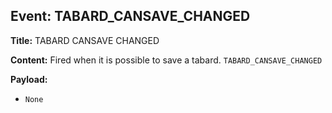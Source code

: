 ## Event: TABARD_CANSAVE_CHANGED

**Title:** TABARD CANSAVE CHANGED

**Content:**
Fired when it is possible to save a tabard.
`TABARD_CANSAVE_CHANGED`

**Payload:**
- `None`